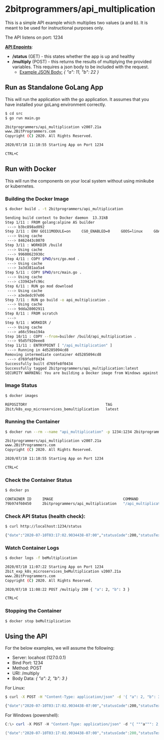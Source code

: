 # 2bitprogrammers/api_multiplication

This is a simple API example which multiplies two values (a and b).  It is meant to be used for instructional purposes only.

The API listens on port:  1234

**<u>API Enpoints</u>**:
* **/status** (GET) - this states whether the app is up and healthy
* **/multiply** (POST) - this returns the results of multiplying the provided variables. This requires a json body to be included with the request.
  * <u>Example JSON Body:</u>   _{ "a": 11, "b": 22 }_

## Run as Standalone GoLang App
This will run the application with the go application.  It assumes that you have installed your goLang environment correctly.

```bash
$ cd src
$ go run main.go

2bitprogrammers/api_multiplication v2007.21a
www.2BitProgrammers.com
Copyright (C) 2020. All Rights Reserved.

2020/07/10 11:10:55 Starting App on Port 1234

CTRL+C
```

## Run with Docker
This will run the components on your local system without using minikube or kubernetes.

### Building the Docker Image
```bash
$ docker build . -t 2bitprogrammers/api_multiplication

Sending build context to Docker daemon  13.31kB
Step 1/11 : FROM golang:alpine AS builder
 ---> b3bc898ad092
Step 2/11 : ENV GO111MODULE=on     CGO_ENABLED=0     GOOS=linux     GOARCH=amd64
 ---> Using cache
 ---> 8462443c0070
Step 3/11 : WORKDIR /build
 ---> Using cache
 ---> 99600623930c
Step 4/11 : COPY $PWD/src/go.mod .
 ---> Using cache
 ---> 3a3d381aa5a4
Step 5/11 : COPY $PWD/src/main.go .
 ---> Using cache
 ---> c33942efc96c
Step 6/11 : RUN go mod download
 ---> Using cache
 ---> a3ededc97e06
Step 7/11 : RUN go build -o api_multiplication .
 ---> Using cache
 ---> 9dda28002911
Step 8/11 : FROM scratch
 --->
Step 9/11 : WORKDIR /
 ---> Using cache
 ---> a66c59ea194a
Step 10/11 : COPY --from=builder /build/api_multiplication .
 ---> 95d5f920eee8
Step 11/11 : ENTRYPOINT [ "/api_multiplication" ]
 ---> Running in 4d5285094cd8
Removing intermediate container 4d5285094cd8
 ---> d769fe8f0434
Successfully built d769fe8f0434
Successfully tagged 2bitprogrammers/api_multiplication:latest
SECURITY WARNING: You are building a Docker image from Windows against a non-Windows Docker host. All files and directories added to build context will have '-rwxr-xr-x' permissions. It is recommended to double check and reset permissions for sensitive files and directories.
```

### Image Status
```bash
$ docker images

REPOSITORY                                    TAG                                              IMAGE ID            CREATED             SIZE
2bit/k8s_exp_microservices_bemultiplication   latest                                           157907ed1817        47 seconds ago      6.67MB
```

### Running the Container
```bash
$ docker run --rm --name "api_multiplication" -p 1234:1234 2bitprogrammers/api_multiplication

2bitprogrammers/api_multiplication v2007.21a
www.2BitProgrammers.com
Copyright (C) 2020. All Rights Reserved.

2020/07/10 11:10:55 Starting App on Port 1234

CTRL+C
```

### Check the Container Status
```bash
$ docker ps

CONTAINER ID     IMAGE                                COMMAND                 CREATED              STATUS              PORTS                    NAMES
79b974f60450     2bitprogrammers/api_multiplication   "/api_multiplication"   About a minute ago   Up About a minute   0.0.0.0:1234->1234/tcp   api_multiplication
```

### Check API Status (health check):
```bash
$ curl http://localhost:1234/status

{"date":"2020-07-10T03:17:02.9034438-07:00","statusCode":200,"statusText":"OK","data":"{ \"healthy\": true}","errors":"","request":{"uri":"/status","method":"GET","payload":""}}
```

### Watch Container Logs
```bash
$ docker logs -f beMultiplication

2020/07/10 11:07:22 Starting App on Port 1234
2bit_exp_k8s_microservices_beMultiplication v2007.21a
www.2BitProgrammers.com
Copyright (C) 2020. All Rights Reserved.

2020/07/10 11:08:22 POST /multiply 200 { "a": 2, "b": 3 }

CTRL+C
```

### Stopping the Container
```bash
$ docker stop beMultiplication
```

## Using the API
For the below examples, we will assume the following:
* Server:  locahost (127.0.0.1)
* Bind Port: 1234
* Method: POST
* URI: /multiply
* Body Data:   _{ "a": 2, "b": 3 }_

For Linux:
```bash
$ curl -X POST -H "Content-Type: application/json" -d '{ "a": 2, "b": 3 }' http://127.0.0.1:1234/multiply

{"date":"2020-07-10T03:17:02.9034438-07:00","statusCode":200,"statusText":"OK","data":"{ \"value\": 6 }","errors":"","request":{"uri":"/multiply","method":"POST","payload":"{\"a\": 2, \"b\": 3 }"}}
```

For Windows (powershell):
```powershell
C:\> curl -X POST -H "Content-Type: application/json" -d "{ """a""": 2, """b""": 3 }" http://127.0.0.1:1234/multiply

{"date":"2020-07-10T03:17:02.9034438-07:00","statusCode":200,"statusText":"OK","data":"{ \"value\": 6 }","errors":"","request":{"uri":"/multiply","method":"POST","payload":"{\"a\": 2, \"b\": 3 }"}}
```

